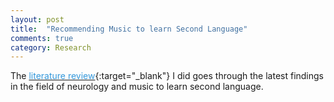 ```yaml
---
layout: post
title:  "Recommending Music to learn Second Language"
comments: true
category: Research
---
```


The [<font color="#3498DB">literature review</font>]({{site.baseurl}}/static/literature-review-music.pdf){:target="_blank"} I did goes through the latest findings in the field of neurology and music to learn second language.
